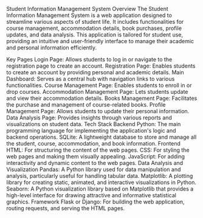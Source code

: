 Student Information Management System
Overview
The Student Information Management System is a web application designed to streamline various aspects of student life. It includes functionalities for course management, accommodation details, book purchases, profile updates, and data analysis. This application is tailored for student use, providing an intuitive and user-friendly interface to manage their academic and personal information efficiently.

Key Pages
Login Page: Allows students to log in or navigate to the registration page to create an account.
Registration Page: Enables students to create an account by providing personal and academic details.
Main Dashboard: Serves as a central hub with navigation links to various functionalities.
Course Management Page: Enables students to enroll in or drop courses.
Accommodation Management Page: Lets students update and view their accommodation details.
Books Management Page: Facilitates the purchase and management of course-related books.
Profile Management Page: Allows students to update their personal information.
Data Analysis Page: Provides insights through various reports and visualizations on student data.
Tech Stack
Backend
Python: The main programming language for implementing the application's logic and backend operations.
SQLite: A lightweight database to store and manage all the student, course, accommodation, and book information.
Frontend
HTML: For structuring the content of the web pages.
CSS: For styling the web pages and making them visually appealing.
JavaScript: For adding interactivity and dynamic content to the web pages.
Data Analysis and Visualization
Pandas: A Python library used for data manipulation and analysis, particularly useful for handling tabular data.
Matplotlib: A plotting library for creating static, animated, and interactive visualizations in Python.
Seaborn: A Python visualization library based on Matplotlib that provides a high-level interface for drawing attractive and informative statistical graphics.
Framework
Flask or Django: For building the web application, routing requests, and serving the HTML pages.